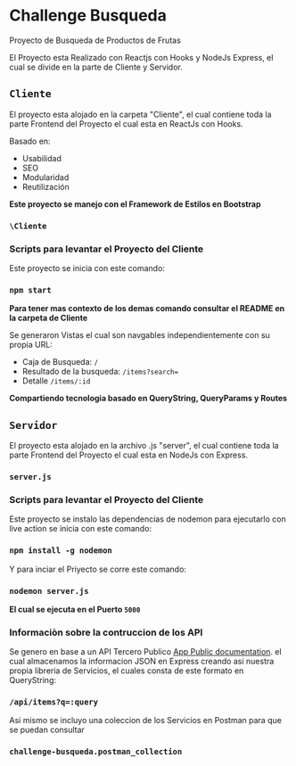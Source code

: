 # Challenge Busqueda
Proyecto de Busqueda de Productos de Frutas

El Proyecto esta Realizado con Reactjs con Hooks y NodeJs Express, el cual se divide en la parte de Cliente y Servidor.

## `Cliente`

El proyecto esta alojado en la carpeta "Cliente", el cual contiene toda la parte Frontend del Proyecto el cual esta en ReactJs con Hooks.

Basado en:

* Usabilidad
* SEO
* Modularidad
* Reutilización

**Este proyecto se manejo con el Framework de Estilos en Bootstrap**

### `\Cliente`

### Scripts para levantar el Proyecto del Cliente

Este proyecto se inicia con este comando:

### `npm start`

**Para tener mas contexto de los demas comando consultar el README en la carpeta de Cliente**

Se generaron Vistas el cual son navgables independientemente con su propia URL:

* Caja de Busqueda: `/`
* Resultado de la busqueda: `/items?search=` 
* Detalle `/items/:id`

**Compartiendo tecnologia basado en QueryString, QueryParams y Routes**

## `Servidor`

El proyecto esta alojado en la archivo .js "server", el cual contiene toda la parte Frontend del Proyecto el cual esta en NodeJs con Express.

### `server.js`

### Scripts para levantar el Proyecto del Cliente

Este proyecto se instalo las dependencias de nodemon para ejecutarlo con live action se inicia con este comando:

### `npm install -g nodemon`

Y para inciar el Priyecto se corre este comando:

### `nodemon server.js`

**El cual se ejecuta en el Puerto `5000`**

### Informaciòn sobre la contruccion de los API

Se genero en base a un API Tercero Publico [App Public documentation](https://api.predic8.de/shop/docs). el cual almacenamos la informacion JSON en Express creando asi nuestra propia libreria de Servicios, el cuales consta de este formato en QueryString:

### `/api/items?q=:query`

Asi mismo se incluyo una coleccion de los Servicios en Postman para que se puedan consultar

### `challenge-busqueda.postman_collection`